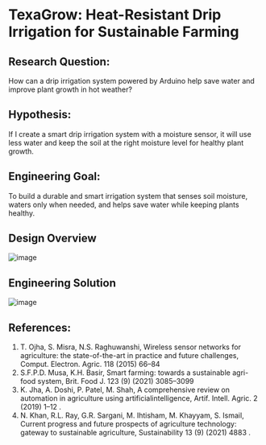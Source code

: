 # TexaGrow: Heat-Resistant Drip Irrigation for Sustainable Farming
## Research Question:
How can a drip irrigation system powered by Arduino help save water and improve plant growth in hot weather?
## Hypothesis:
If I create a smart drip irrigation system with a moisture sensor, it will use less water and keep the soil at the right moisture level for healthy plant growth.
## Engineering Goal:
To build a durable and smart irrigation system that senses soil moisture, waters only when needed, and helps save water while keeping plants healthy.

## Design Overview
![image](https://github.com/user-attachments/assets/e95931c1-9e16-4831-ba8e-df5c2516d5c4)

## Engineering Solution
![image](https://github.com/user-attachments/assets/0b26cf54-2af7-4b2b-93c4-7ded3e265351)

## References:
1. T. Ojha, S. Misra, N.S. Raghuwanshi, Wireless sensor networks for agriculture: the state-of-the-art in practice and future challenges, Comput. Electron. Agric. 118 (2015) 66–84
2. S.F.P.D. Musa, K.H. Basir, Smart farming: towards a sustainable agri-food system, Brit. Food J. 123 (9) (2021) 3085–3099
3. K. Jha, A. Doshi, P. Patel, M. Shah, A comprehensive review on automation in agriculture using artificialintelligence, Artif. Intell. Agric. 2 (2019) 1–12 .
4. N. Khan, R.L. Ray, G.R. Sargani, M. Ihtisham, M. Khayyam, S. Ismail, Current progress and future prospects of agriculture technology: gateway to sustainable agriculture, Sustainability 13 (9) (2021) 4883 .
